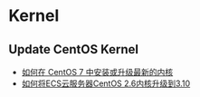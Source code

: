 # Kernel

## Update CentOS Kernel
* [如何在 CentOS 7 中安装或升级最新的内核](https://linux.cn/article-8310-1.html)
* [如何将ECS云服务器CentOS 2.6内核升级到3.10](https://bbs.aliyun.com/read/265808.html)
